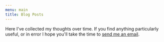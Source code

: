 ```yaml
---
menu: main
title: Blog Posts
---
```


Here I've collected my thoughts over time. If you find anything particularly
useful, or in error I hope you'll take the time to [send me an email][1].

[1]: mailto:sam@stelfox.net
